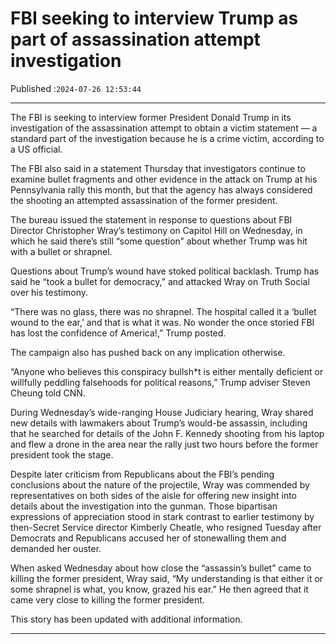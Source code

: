 # FBI seeking to interview Trump as part of assassination attempt investigation

Published :`2024-07-26 12:53:44`

---

The FBI is seeking to interview former President Donald Trump in its investigation of the assassination attempt to obtain a victim statement — a standard part of the investigation because he is a crime victim, according to a US official.

The FBI also said in a statement Thursday that investigators continue to examine bullet fragments and other evidence in the attack on Trump at his Pennsylvania rally this month, but that the agency has always considered the shooting an attempted assassination of the former president.

The bureau issued the statement in response to questions about FBI Director Christopher Wray’s testimony on Capitol Hill on Wednesday, in which he said there’s still “some question” about whether Trump was hit with a bullet or shrapnel.

Questions about Trump’s wound have stoked political backlash. Trump has said he “took a bullet for democracy,” and attacked Wray on Truth Social over his testimony.

“There was no glass, there was no shrapnel. The hospital called it a ‘bullet wound to the ear,’ and that is what it was. No wonder the once storied FBI has lost the confidence of America!,” Trump posted.

The campaign also has pushed back on any implication otherwise.

“Anyone who believes this conspiracy bullsh*t is either mentally deficient or willfully peddling falsehoods for political reasons,” Trump adviser Steven Cheung told CNN.

During Wednesday’s wide-ranging House Judiciary hearing, Wray shared new details with lawmakers about Trump’s would-be assassin, including that he searched for details of the John F. Kennedy shooting from his laptop and flew a drone in the area near the rally just two hours before the former president took the stage.

Despite later criticism from Republicans about the FBI’s pending conclusions about the nature of the projectile, Wray was commended by representatives on both sides of the aisle for offering new insight into details about the investigation into the gunman. Those bipartisan expressions of appreciation stood in stark contrast to earlier testimony by then-Secret Service director Kimberly Cheatle, who resigned Tuesday after Democrats and Republicans accused her of stonewalling them and demanded her ouster.

When asked Wednesday about how close the “assassin’s bullet” came to killing the former president, Wray said, “My understanding is that either it or some shrapnel is what, you know, grazed his ear.” He then agreed that it came very close to killing the former president.

This story has been updated with additional information.

---

